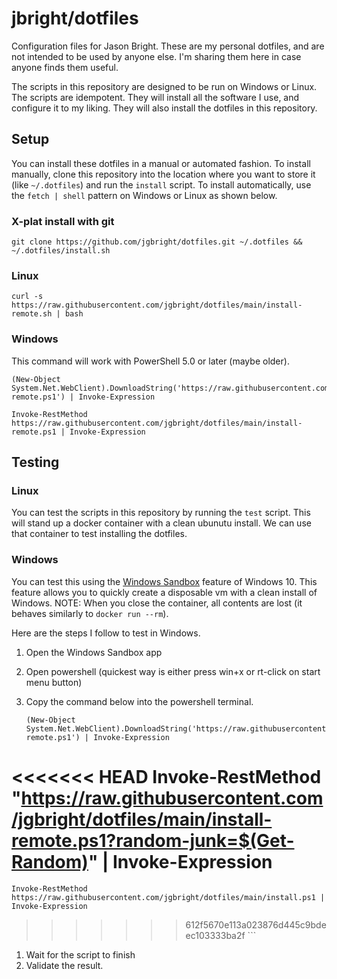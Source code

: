 # jbright/dotfiles

Configuration files for Jason Bright.  These are my personal dotfiles, and are not intended to be used by anyone else.  I'm sharing them here in case anyone finds them useful.

The scripts in this repository are designed to be run on Windows or Linux.  The scripts are idempotent.  They will install all the software I use, and configure it to my liking.  They will also install the dotfiles in this repository.

## Setup

You can install these dotfiles in a manual or automated fashion.  To install manually, clone this repository into the location where you want to store it (like `~/.dotfiles`) and run the `install` script.  To install automatically, use the `fetch | shell` pattern on Windows or Linux as shown below.

### X-plat install with git

```
git clone https://github.com/jgbright/dotfiles.git ~/.dotfiles && ~/.dotfiles/install.sh
```

### Linux

```
curl -s https://raw.githubusercontent.com/jgbright/dotfiles/main/install-remote.sh | bash
```

### Windows

This command will work with PowerShell 5.0 or later (maybe older).

```
(New-Object System.Net.WebClient).DownloadString('https://raw.githubusercontent.com/jgbright/dotfiles/main/install-remote.ps1') | Invoke-Expression

Invoke-RestMethod https://raw.githubusercontent.com/jgbright/dotfiles/main/install-remote.ps1 | Invoke-Expression

```

## Testing

### Linux

You can test the scripts in this repository by running the `test` script.  This will stand up a docker container with a clean ubunutu install.  We can use that container to test installing the dotfiles.

### Windows

You can test this using the [Windows Sandbox](https://learn.microsoft.com/en-us/windows/security/threat-protection/windows-sandbox/windows-sandbox-overview) feature of Windows 10.  This feature allows you to quickly create a disposable vm with a clean install of Windows.  NOTE: When you close the container, all contents are lost (it behaves similarly to `docker run --rm`).

Here are the steps I follow to test in Windows.

1. Open the Windows Sandbox app
1. Open powershell (quickest way is either press win+x or rt-click on start menu button)
1. Copy the command below into the powershell terminal.

    ```pwsh
    (New-Object System.Net.WebClient).DownloadString('https://raw.githubusercontent.com/jgbright/dotfiles/main/install-remote.ps1') | Invoke-Expression

<<<<<<< HEAD
    Invoke-RestMethod "https://raw.githubusercontent.com/jgbright/dotfiles/main/install-remote.ps1?random-junk=$(Get-Random)" | Invoke-Expression
=======
    Invoke-RestMethod https://raw.githubusercontent.com/jgbright/dotfiles/main/install.ps1 | Invoke-Expression
>>>>>>> 612f5670e113a023876d445c9bdeec103333ba2f
    ```

1. Wait for the script to finish
1. Validate the result.
